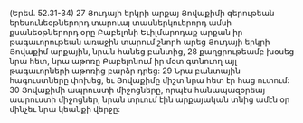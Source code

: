 (Երեմ. 52.31-34)
27 Յուդայի երկրի արքայ Յովաքիմի գերութեան երեսունեօթներորդ տարուայ տասներկուերորդ ամսի քսանեօթներորդ օրը Բաբելոնի Եւիլմարոդաք արքան իր թագաւորութեան առաջին տարում շնորհ արեց Յուդայի երկրի Յովաքիմ արքային, նրան հանեց բանտից, 28 քաղցրութեամբ խօսեց նրա հետ, նրա աթոռը Բաբելոնում իր մօտ գտնուող այլ թագաւորների աթոռից բարձր դրեց: 29 Նրա բանտային հագուստները փոխեց, եւ Յովաքիմը միշտ նրա հետ էր հաց ուտում: 30 Յովաքիմի ապրուստի միջոցները, որպէս հանապազօրեայ ապրուստի միջոցներ, նրան տրւում էին արքայական տնից ամէն օր մինչեւ նրա կեանքի վերջը:































